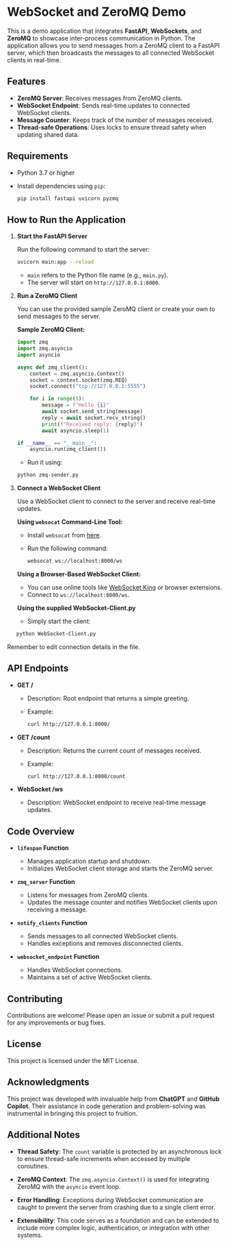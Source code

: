 
# WebSocket and ZeroMQ Demo

This is a demo application that integrates **FastAPI**, **WebSockets**, and **ZeroMQ** to showcase inter-process communication in Python. The application allows you to send messages from a ZeroMQ client to a FastAPI server, which then broadcasts the messages to all connected WebSocket clients in real-time.

## **Features**

- **ZeroMQ Server**: Receives messages from ZeroMQ clients.
- **WebSocket Endpoint**: Sends real-time updates to connected WebSocket clients.
- **Message Counter**: Keeps track of the number of messages received.
- **Thread-safe Operations**: Uses locks to ensure thread safety when updating shared data.

## **Requirements**

- Python 3.7 or higher
- Install dependencies using `pip`:

  ```bash
  pip install fastapi uvicorn pyzmq
  ```

## **How to Run the Application**

1. **Start the FastAPI Server**

   Run the following command to start the server:

   ```bash
   uvicorn main:app --reload
   ```

   - `main` refers to the Python file name (e.g., `main.py`).
   - The server will start on `http://127.0.0.1:8000`.

2. **Run a ZeroMQ Client**

   You can use the provided sample ZeroMQ client or create your own to send messages to the server.

   **Sample ZeroMQ Client:**

   ```python
   import zmq
   import zmq.asyncio
   import asyncio

   async def zmq_client():
       context = zmq.asyncio.Context()
       socket = context.socket(zmq.REQ)
       socket.connect("tcp://127.0.0.1:5555")

       for i in range(5):
           message = f"Hello {i}"
           await socket.send_string(message)
           reply = await socket.recv_string()
           print(f"Received reply: {reply}")
           await asyncio.sleep(1)

   if __name__ == "__main__":
       asyncio.run(zmq_client())
   ```
   - Run it using:

    ```bash
    python zmq-sender.py
    ```

3. **Connect a WebSocket Client**

   Use a WebSocket client to connect to the server and receive real-time updates.

   **Using `websocat` Command-Line Tool:**

   - Install `websocat` from [here](https://github.com/vi/websocat).

   - Run the following command:

     ```bash
     websocat ws://localhost:8000/ws
     ```

   **Using a Browser-Based WebSocket Client:**

   - You can use online tools like [WebSocket King](https://websocketking.com/) or browser extensions.
   - Connect to `ws://localhost:8000/ws`.

   **Using the supplied WebSocket-Client.py**

   - Simply start the client:

  ```bash
     python WebSocket-Client.py
  ```
  Remember to edit connection details in the file. 

## **API Endpoints**

- **GET /**

  - Description: Root endpoint that returns a simple greeting.
  - Example:

    ```bash
    curl http://127.0.0.1:8000/
    ```

- **GET /count**

  - Description: Returns the current count of messages received.
  - Example:

    ```bash
    curl http://127.0.0.1:8000/count
    ```

- **WebSocket /ws**

  - Description: WebSocket endpoint to receive real-time message updates.

## **Code Overview**

- **`lifespan` Function**

  - Manages application startup and shutdown.
  - Initializes WebSocket client storage and starts the ZeroMQ server.

- **`zmq_server` Function**

  - Listens for messages from ZeroMQ clients.
  - Updates the message counter and notifies WebSocket clients upon receiving a message.

- **`notify_clients` Function**

  - Sends messages to all connected WebSocket clients.
  - Handles exceptions and removes disconnected clients.

- **`websocket_endpoint` Function**

  - Handles WebSocket connections.
  - Maintains a set of active WebSocket clients.

## **Contributing**

Contributions are welcome! Please open an issue or submit a pull request for any improvements or bug fixes.

## **License**

This project is licensed under the MIT License.

## **Acknowledgments**

This project was developed with invaluable help from **ChatGPT** and **GitHub Copilot**. Their assistance in code generation and problem-solving was instrumental in bringing this project to fruition.

## **Additional Notes**

- **Thread Safety**: The `count` variable is protected by an asynchronous lock to ensure thread-safe increments when accessed by multiple coroutines.

- **ZeroMQ Context**: The `zmq.asyncio.Context()` is used for integrating ZeroMQ with the `asyncio` event loop.

- **Error Handling**: Exceptions during WebSocket communication are caught to prevent the server from crashing due to a single client error.

- **Extensibility**: This code serves as a foundation and can be extended to include more complex logic, authentication, or integration with other systems.
